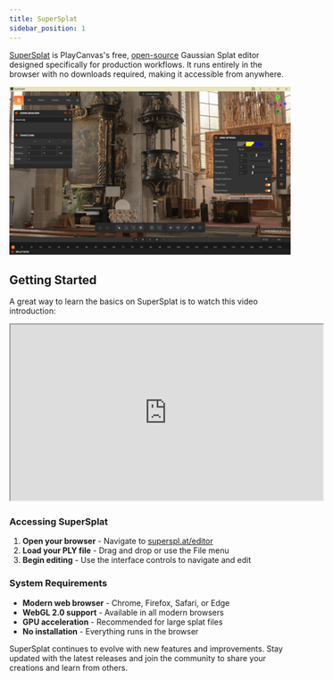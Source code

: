 ```yaml
---
title: SuperSplat
sidebar_position: 1
---
```


[SuperSplat](https://superspl.at/editor) is PlayCanvas's free, [open-source](https://github.com/playcanvas/supersplat) Gaussian Splat editor designed specifically for production workflows. It runs entirely in the browser with no downloads required, making it accessible from anywhere.

![SuperSplat Interface](/img/user-manual/gaussian-splatting/supersplat-interface.png)

## Getting Started

A great way to learn the basics on SuperSplat is to watch this video introduction:

<div className="iframe-container">
    <iframe width="560" height="315" src="https://www.youtube.com/embed/MwzaEM2I55I" title="SuperSplat Basics" allowfullscreen></iframe>
</div>

### Accessing SuperSplat

1. **Open your browser** - Navigate to [superspl.at/editor](https://superspl.at/editor)
2. **Load your PLY file** - Drag and drop or use the File menu
3. **Begin editing** - Use the interface controls to navigate and edit

### System Requirements

- **Modern web browser** - Chrome, Firefox, Safari, or Edge
- **WebGL 2.0 support** - Available in all modern browsers
- **GPU acceleration** - Recommended for large splat files
- **No installation** - Everything runs in the browser

SuperSplat continues to evolve with new features and improvements. Stay updated with the latest releases and join the community to share your creations and learn from others.
